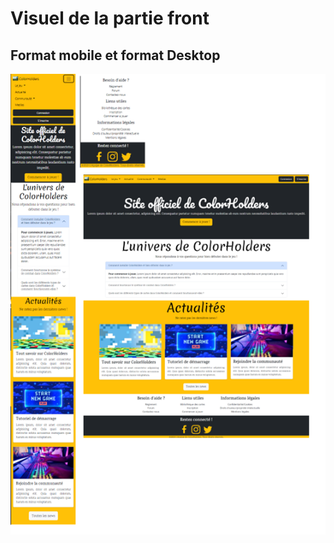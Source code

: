 <h1>Visuel de la partie front</h1>
<h2> Format mobile et format Desktop</h2>
<img src="Assets\VisuelPageIndex.png">